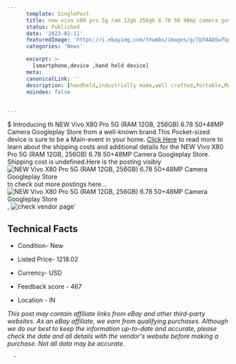 ```yaml
---
      template: SinglePost
      title: new vivo x80 pro 5g ram 12gb 256gb 6 78 50 48mp camera googleplay store
      status: Published
      date: '2023-02-11'
      featuredImage: 'https://i.ebayimg.com/thumbs/images/g/7pYAAOSwfGpi~fln/s-l225.jpg'
      categories: 'News'

      excerpt: >-
        [smartphone,device ,hand held device]
      meta:
      canonicalLink: ''
      description: [handheld,industrially made,well crafted,Portable,Mobile,Compact,Convenient,Lightweight,Maneuverable,Man-portable,Miniature,Carriable,Hand-held,Light,Holdable,Transportable,Mobile device,Pocket-sized,On-the-go,Wireless,Cordless,Compact size,Convenient size, smartphone,device ,hand held device]
      noindex: false
      

---
```

$
      Introducing th NEW Vivo X80 Pro 5G (RAM 12GB, 256GB) 6.78 50+48MP Camera Googleplay Store from a well-known brand.This Pocket-sized device  is sure to be a Main-event in your home. [Click Here](https://www.ebay.com/itm/314112093682?hash=item49228a2df2%3Ag%3A7pYAAOSwfGpi%7Efln&mkevt=1&mkcid=1&mkrid=711-53200-19255-0&campid=%253CePNCampaignId%253E&customid=%253CreferenceId%253E&toolid=10049) to read more to learn about the shipping costs and additional details for the NEW Vivo X80 Pro 5G (RAM 12GB, 256GB) 6.78 50+48MP Camera Googleplay Store. Shipping cost is undefined.Here is the posting visibly ![NEW Vivo X80 Pro 5G (RAM 12GB, 256GB) 6.78 50+48MP Camera Googleplay Store](https://i.ebayimg.com/thumbs/images/g/7pYAAOSwfGpi~fln/s-l225.jpg) to check out more postings here... ![NEW Vivo X80 Pro 5G (RAM 12GB, 256GB) 6.78 50+48MP Camera Googleplay Store](https://i.ebayimg.com/images/g/7pYAAOSwfGpi~fln/s-l500.jpg), ![check vendor page](https://origin-galleryplus.ebayimg.com/ws/web/314112093682_2_0_1/225x225.jpg,https://origin-galleryplus.ebayimg.com/ws/web/314112093682_3_0_1/225x225.jpg,https://origin-galleryplus.ebayimg.com/ws/web/314112093682_4_0_1/225x225.jpg,https://origin-galleryplus.ebayimg.com/ws/web/314112093682_5_0_1/225x225.jpg,https://origin-galleryplus.ebayimg.com/ws/web/314112093682_6_0_1/225x225.jpg,https://origin-galleryplus.ebayimg.com/ws/web/314112093682_7_0_1/225x225.jpg)'

      

 ## Technical Facts 



     
      

 - Condition- New 


      

 - Listed Price- 1218.02 


      

 - Currency- USD 


      

 - Feedback score - 467 


      

 - Location - IN 


      
      

 *_This post may contain affiliate links from eBay and other third-party websites. As an eBay affiliate, we earn from qualifying purchases. Although we do our best to keep the information up-to-date and accurate, please check the date and all details with the vendor's website before making a purchase. Not all data may be accurate._*




      -
